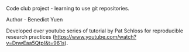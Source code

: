 Code club project - learning to use git repositories.

Author - Benedict Yuen

Developed over youtube series of tutorial by Pat Schloss for reproducible research practices 
(https://www.youtube.com/watch?v=DnwEaa5QtpI&t=961s).


